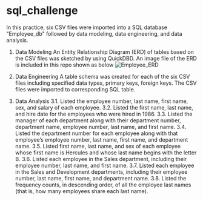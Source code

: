 # sql_challenge
In this practice, six CSV files were imported into a SQL database "Employee_db" followed by data modeling, data engineering, and data analysis. 

1. Data Modeling 
An Entity Relationship Diagram (ERD) of tables based on the CSV files was sketched by using QuickDBD. An image file of the ERD is included in this repo shown as below
![Employee_ERD](Employee_ERD-1.png)

2. Data Engineering 
A table schema was created for each of the six CSV files including specified data types, primary keys, foreign keys. The CSV files were imported to corresponding SQL table. 

3. Data Analysis
3.1.	Listed the employee number, last name, first name, sex, and salary of each employee.
3.2.	Listed the first name, last name, and hire date for the employees who were hired in 1986.
3.3.	Listed the manager of each department along with their department number, department name, employee number, last name, and first name.
3.4.	Listed the department number for each employee along with that employee’s employee number, last name, first name, and department name.
3.5.	Listed first name, last name, and sex of each employee whose first name is Hercules and whose last name begins with the letter B.
3.6.	Listed each employee in the Sales department, including their employee number, last name, and first name.
3.7.	Listed each employee in the Sales and Development departments, including their employee number, last name, first name, and department name.
3.8.	Listed the frequency counts, in descending order, of all the employee last names (that is, how many employees share each last name).
